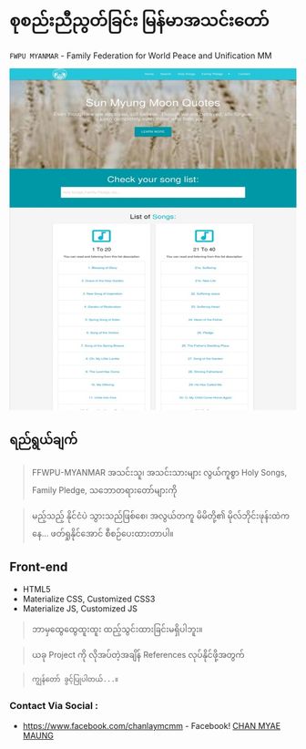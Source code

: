 
# စုစည်းညီညွတ်ခြင်း မြန်မာအသင်းတော်

`FWPU MYANMAR` - Family Federation for World Peace and Unification MM

<p align="center">
  <img width="800" height="600" src="/root/image/Screen-Cast.jpeg">
</p>

## ရည်ရွယ်ချက်

> FFWPU-MYANMAR အသင်းသူ၊ အသင်းသားများ လွယ်ကူစွာ Holy Songs, Family Pledge, သဘောတရားတော်များကို

> မည့်သည့် နိုင်ငံပဲ သွားသည်ဖြစ်စေ၊ အလွယ်တကူ မိမိတို့၏ မိုလ်ဘိုင်းဖုန်းထဲကနေ... ဖတ်ရှုနိုင်အောင် စီစဉ်ပေးထားတာပါ။

## Front-end
- HTML5
- Materialize CSS, Customized CSS3
- Materialize JS, Customized JS

> ဘာမှထွေထွေထူးထူး ထည့်သွင်းထားခြင်းမရှိပါဘူး။

> ယခု Project ကို လိုအပ်တဲ့အချိန် References လုပ်နိုင်ဖို့အတွက်

> `ကျွန်တော် ခွင့်ပြုပါတယ်...။`

### Contact Via Social :
- https://www.facebook.com/chanlaymcmm - Facebook!
[CHAN MYAE MAUNG](https://www.chanmyaemaung.net/)
